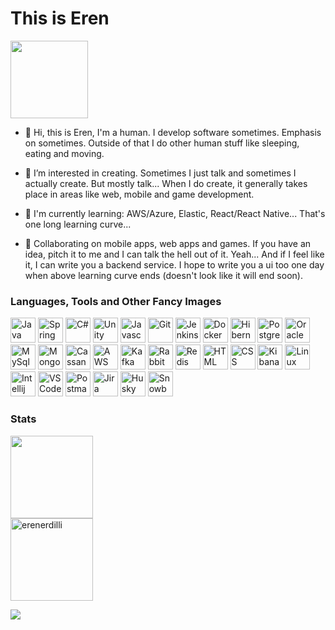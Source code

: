 <h1 align="left">This is Eren</h1>

<img height="124em"  src="https://media0.giphy.com/media/Nx0rz3jtxtEre/giphy.gif?cid=ecf05e47qodqko8hpzcki8iu6ocyodcv3a25o7iturhwtdhp&rid=giphy.gif&ct=g" />

- 👋 Hi, this is Eren, I'm a human. I develop software sometimes. Emphasis on sometimes. Outside of that I do other human stuff like sleeping, eating and moving.

- 👀 I’m interested in creating. Sometimes I just talk and sometimes I actually create. But mostly talk... When I do create, it generally takes place in areas like web, mobile and game development.

- 🌱 I'm currently learning: AWS/Azure, Elastic, React/React Native... That's one long learning curve...

- 💞️ Collaborating on mobile apps, web apps and games. If you have an idea, pitch it to me and I can talk the hell out of it. Yeah... And if I feel like it, I can write you a backend service. I hope to write you a ui too one day when above learning curve ends (doesn't look like it will end soon).

<h3 align="left">Languages, Tools and Other Fancy Images</h3>
<p>
  <a href="https://java.com/ target="_blank"><img height="40em" src="https://www.vectorlogo.zone/logos/java/java-icon.svg" alt="Java 8/11/17+" /></a>
  <a href="https://spring.io/" target="_blank"><img height="40em" src="https://www.vectorlogo.zone/logos/springio/springio-icon.svg" alt="Spring and Spring Boot" /></a>
  <a href="https://learn.microsoft.com/en-us/dotnet/csharp/" target="_blank"><img height="40em" src="https://cdn.worldvectorlogo.com/logos/c--4.svg" alt="C#" /></a>
  <a href="https://unity.com/" target="_blank"><img height="40em" src="https://www.vectorlogo.zone/logos/unity3d/unity3d-icon.svg" alt="Unity" /></a>
  <a href="https://javascript.com/" target="_blank"><img height="40em" src="https://upload.vectorlogo.zone/logos/javascript/images/239ec8a4-163e-4792-83b6-3f6d96911757.svg" alt="Javascript" /></a>
  <a href="https://git-scm.com/" target="_blank"><img height="40em" src="https://www.vectorlogo.zone/logos/git-scm/git-scm-icon.svg" alt="Git" /></a>
  <a href="https://jenkins.io/" target="_blank"><img height="40em" src="https://www.vectorlogo.zone/logos/jenkins/jenkins-icon.svg" alt="Jenkins" /></a>
  <a href="https://docker.com/" target="_blank"><img height="40em" src="https://www.vectorlogo.zone/logos/docker/docker-icon.svg" alt="Docker" /></a>
  <a href="https://hibernate.org/" target="_blank"><img height="40em" src="https://www.vectorlogo.zone/logos/hibernate/hibernate-icon.svg" alt="Hibernate" /></a>
  <a href="https://postgresql.org/" target="_blank"><img height="40em" src="https://www.vectorlogo.zone/logos/postgresql/postgresql-icon.svg" alt="Postgres" /></a>
  <a href="https://oracle.com/" target="_blank"><img height="40em" src="https://www.vectorlogo.zone/logos/oracle/oracle-icon.svg" alt="Oracle" /></a>
  <a href="https://mysql.com/" target="_blank"><img height="40em" src="https://www.vectorlogo.zone/logos/mysql/mysql-icon.svg" alt="MySql" /></a>
  <a href="https://mongodb.com/" target="_blank"><img height="40em" src="https://www.vectorlogo.zone/logos/mongodb/mongodb-icon.svg" alt="MongoDb" /></a>
  <a href="https://cassandra.apache.org/" target="_blank"><img height="40em" src="https://www.vectorlogo.zone/logos/apache_cassandra/apache_cassandra-icon.svg" alt="Cassandra" /></a>
  <a href="https://aws.amazon.com/" target="_blank"><img height="40em" src="https://www.vectorlogo.zone/logos/amazon_aws/amazon_aws-icon.svg" alt="AWS" /></a>
  <a href="https://kafka.apache.org/" target="_blank"><img height="40em" src="https://www.vectorlogo.zone/logos/apache_kafka/apache_kafka-icon.svg" alt="Kafka" /></a>
  <a href="https://rabbitmq.com/" target="_blank"><img height="40em" src="https://www.vectorlogo.zone/logos/rabbitmq/rabbitmq-icon.svg" alt="RabbitMQ" /></a>
  <a href="https://redis.io/" target="_blank"><img height="40em" src="https://www.vectorlogo.zone/logos/redis/redis-icon.svg" alt="Redis" /></a>
  <a href="https://html.com/" target="_blank"><img height="40em" src="https://www.vectorlogo.zone/logos/w3_html5/w3_html5-icon.svg" alt="HTML" /></a>
  <a href="https://developer.mozilla.org/en-US/docs/Web/CSS" target="_blank"><img height="40em" src="https://www.vectorlogo.zone/logos/w3_css/w3_css-icon.svg" alt="CSS" /></a>
  <a href="https://elastic.co/kibana/" target="_blank"><img height="40em" src="https://www.vectorlogo.zone/logos/elasticco_kibana/elasticco_kibana-icon.svg" alt="Kibana" /></a>
  <a href="https://linux.org/" target="_blank"><img height="40em" src="https://www.vectorlogo.zone/logos/linux/linux-icon.svg" alt="Linux" /></a>
  <a href="https://jetbrains.com/idea/" target="_blank"><img height="40em" src="https://www.vectorlogo.zone/logos/jetbrains/jetbrains-icon.svg" alt="Intellij" /></a>
  <a href="https://code.visualstudio.com/" target="_blank"><img height="40em" src="https://www.vectorlogo.zone/logos/visualstudio_code/visualstudio_code-icon.svg" alt="VSCode" /></a>
  <a href="https://postman.com/" target="_blank"><img height="40em" src="https://www.vectorlogo.zone/logos/getpostman/getpostman-icon.svg" alt="Postman" /></a>
  <a href="https://atlassian.com/software/jira" target="_blank"><img height="40em" src="https://www.vectorlogo.zone/logos/atlassian_jira/atlassian_jira-icon.svg" alt="Jira" /></a>
  <a href="https://www.akc.org/dog-breeds/siberian-husky/" target="_blank"><img height="40em" src="https://cdn.iconscout.com/icon/premium/png-256-thumb/siberian-husky-3470544-2903417.png" alt="Husky" /></a>
  <a href="https://www.redbull.com/gb-en/tags/snowboarding" target="_blank"><img height="40em" src="https://cdn.iconscout.com/icon/premium/png-256-thumb/snowboard-3005711-2514046.png" alt="Snowboard" /></a>
</p>
<h3 align="left">Stats</h3>
<p>
<img height="132em" src="https://github-readme-stats.vercel.app/api?username=erenerdilli&&theme=synthwave&show_icons=true&hide_border=true" />
<br>
<img height="132em"  src="https://github-readme-streak-stats.herokuapp.com/?user=erenerdilli&theme=synthwave&hide_border=true" alt="erenerdilli" />
  
![](https://komarev.com/ghpvc/?username=erenerdilli&color=5e4a7c&style=flat&label=Views)

<!---
erenerdilli/erenerdilli is a ✨ special ✨ repository because its `README.md` (this file) appears on your GitHub profile.
--->
